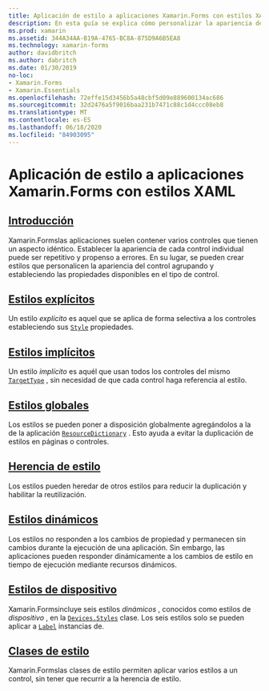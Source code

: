 ```yaml
---
title: Aplicación de estilo a aplicaciones Xamarin.Forms con estilos XAML
description: En esta guía se explica cómo personalizar la apariencia de una aplicación mediante el Xamarin.Forms uso de estilos XAML.
ms.prod: xamarin
ms.assetid: 344A34AA-B19A-4765-BC8A-875D9A6B5EA8
ms.technology: xamarin-forms
author: davidbritch
ms.author: dabritch
ms.date: 01/30/2019
no-loc:
- Xamarin.Forms
- Xamarin.Essentials
ms.openlocfilehash: 72effe15d3456b5a48cbf5d09e889600134ac686
ms.sourcegitcommit: 32d2476a5f9016baa231b7471c88c1d4ccc08eb8
ms.translationtype: MT
ms.contentlocale: es-ES
ms.lasthandoff: 06/18/2020
ms.locfileid: "84903095"
---
```

# <a name="styling-xamarinforms-apps-using-xaml-styles"></a>Aplicación de estilo a aplicaciones Xamarin.Forms con estilos XAML

## <a name="introduction"></a>[Introducción](introduction.md)

Xamarin.Formslas aplicaciones suelen contener varios controles que tienen un aspecto idéntico. Establecer la apariencia de cada control individual puede ser repetitivo y propenso a errores. En su lugar, se pueden crear estilos que personalicen la apariencia del control agrupando y estableciendo las propiedades disponibles en el tipo de control.

## <a name="explicit-styles"></a>[Estilos explícitos](explicit.md)

Un estilo *explícito* es aquel que se aplica de forma selectiva a los controles estableciendo sus [`Style`](xref:Xamarin.Forms.NavigableElement.Style) propiedades.

## <a name="implicit-styles"></a>[Estilos implícitos](implicit.md)

Un estilo *implícito* es aquél que usan todos los controles del mismo [`TargetType`](xref:Xamarin.Forms.Style.TargetType) , sin necesidad de que cada control haga referencia al estilo.

## <a name="global-styles"></a>[Estilos globales](application.md)

Los estilos se pueden poner a disposición globalmente agregándolos a la de la aplicación [`ResourceDictionary`](xref:Xamarin.Forms.ResourceDictionary) . Esto ayuda a evitar la duplicación de estilos en páginas o controles.

## <a name="style-inheritance"></a>[Herencia de estilo](inheritance.md)

Los estilos pueden heredar de otros estilos para reducir la duplicación y habilitar la reutilización.

## <a name="dynamic-styles"></a>[Estilos dinámicos](dynamic.md)

Los estilos no responden a los cambios de propiedad y permanecen sin cambios durante la ejecución de una aplicación. Sin embargo, las aplicaciones pueden responder dinámicamente a los cambios de estilo en tiempo de ejecución mediante recursos dinámicos.

## <a name="device-styles"></a>[Estilos de dispositivo](device.md)

Xamarin.Formsincluye seis estilos *dinámicos* , conocidos como estilos de *dispositivo* , en la [`Devices.Styles`](xref:Xamarin.Forms.Device.Styles) clase. Los seis estilos solo se pueden aplicar a [`Label`](xref:Xamarin.Forms.Label) instancias de.

## <a name="style-classes"></a>[Clases de estilo](style-class.md)

Xamarin.Formslas clases de estilo permiten aplicar varios estilos a un control, sin tener que recurrir a la herencia de estilo.
